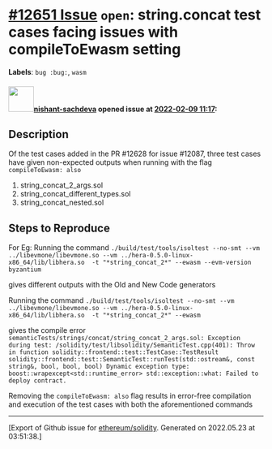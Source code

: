 # [\#12651 Issue](https://github.com/ethereum/solidity/issues/12651) `open`: string.concat test cases facing issues with compileToEwasm setting
**Labels**: `bug :bug:`, `wasm`


#### <img src="https://avatars.githubusercontent.com/u/32475507?u=895c6be4eeeac762d78821aa931cc9b6ac8a78d1&v=4" width="50">[nishant-sachdeva](https://github.com/nishant-sachdeva) opened issue at [2022-02-09 11:17](https://github.com/ethereum/solidity/issues/12651):

## Description
Of the test cases added in the PR #12628  for issue #12087, three test cases have given non-expected outputs when running with the flag `compileToEwasm: also`

1. string_concat_2_args.sol
2. string_concat_different_types.sol
3. string_concat_nested.sol

## Steps to Reproduce
For Eg: Running the command 
`./build/test/tools/isoltest --no-smt --vm ../libevmone/libevmone.so --vm ../hera-0.5.0-linux-x86_64/lib/libhera.so  -t "*string_concat_2*" --ewasm --evm-version byzantium` 

gives different outputs with the Old and New Code generators

Running the command 
`./build/test/tools/isoltest --no-smt --vm ../libevmone/libevmone.so --vm ../hera-0.5.0-linux-x86_64/lib/libhera.so  -t "*string_concat_2*" --ewasm`

gives the compile error 
`semanticTests/strings/concat/string_concat_2_args.sol: Exception during test: /solidity/test/libsolidity/SemanticTest.cpp(401): Throw in function solidity::frontend::test::TestCase::TestResult solidity::frontend::test::SemanticTest::runTest(std::ostream&, const string&, bool, bool, bool)
Dynamic exception type: boost::wrapexcept<std::runtime_error>
std::exception::what: Failed to deploy contract.`

Removing the `compileToEwasm: also` flag results in error-free compilation and execution of the test cases with both the aforementioned commands




-------------------------------------------------------------------------------



[Export of Github issue for [ethereum/solidity](https://github.com/ethereum/solidity). Generated on 2022.05.23 at 03:51:38.]
